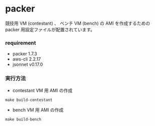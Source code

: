packer
===

競技用 VM (contestant) 、 ベンチ VM (bench) の AMI を作成するための packer 用設定ファイルが配置されています。

### requirement

* packer 1.7.3
* aws-cli 2.2.17
* jsonnet v0.17.0

### 実行方法

* contestant VM 用 AMI の作成

```
make build-contestant
```

* bench VM 用 AMI の作成

```
make build-bench
```
